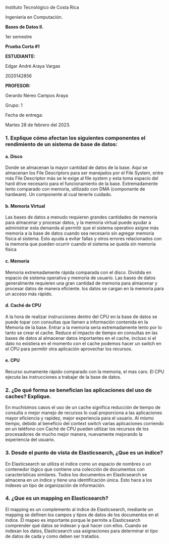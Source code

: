 Instituto Tecnológico de Costa Rica

Ingeniería en Computación.

**Bases de Datos II.**

1er semestre

**Prueba Corta #1**

**ESTUDIANTE:**

Edgar André Araya Vargas

2020142856

**PROFESOR:**

Gerardo Nereo Campos Araya

Grupo: 1

Fecha de entrega:

Martes 28 de febrero del 2023.

### 1. Explique cómo afectan los siguientes componentes el rendimiento de un sistema de base de datos: 

#### a. Disco
Donde se almacenan la mayor cantidad de datos de la base. Aquí se almacenan los File Descriptors para ser manejados por el File System, entre más File Descriptor más se le exige al file system y esta toma espacio del hard drive necesario para el funcionamiento de la base. Extremadamente lento comparado con memoria, utilizado con DMA (componente de hardware). Un componente al cual tenerle cuidado.

#### b. Memoria Virtual 
Las bases de datos a menudo requieren grandes cantidades de memoria para almacenar y procesar datos, y la memoria virtual puede ayudar a administrar esta demanda al permitir que el sistema operativo asigne más memoria a la base de datos cuando sea necesario sin agregar memoria física al sistema. Esto ayuda a evitar fallas y otros errores relacionados con la memoria que pueden ocurrir cuando el sistema se queda sin memoria física

#### c. Memoria 
Memoria extremadamente rápida comparada con el disco. Dividida en espacio de sistema operativa y memoria de usuario. Las bases de datos generalmente requieren una gran cantidad de memoria para almacenar y procesar datos de manera eficiente. los datos se cargan en la memoria para un acceso más rápido. 
#### d. Caché de CPU 
A la hora de realizar instrucciones dentro del CPU en la base de datos se puede topar con consultas que llamen a información contenida en la Memoria de la base. Entrar a la memoria seria extremadamente lento por lo tanto se crear el cache. Reduce el impacto de tiempo en consultas en las bases de datos al almacenar datos importantes en el cache, incluso si el dato no existiera en el momento con el cache podemos hacer un switch en el CPU para permitir otra aplicación aprovechar los recursos.
#### e. CPU 
Recurso sumamente rápido comparado con la memoria, el mas caro. El CPU ejecuta las instrucciones a trabajar de la base de datos.

### 2. ¿De qué forma se benefician las aplicaciones del uso de caches? Explique.
En muchísimos casos el uso de un cache significa reducción de tiempo de consulta o mejor manejo de recursos lo cual proporciona a las aplicaciones mayor eficiencia y rapidez, mejor experiencia para el usuario. Al mismo tiempo, debido al beneficio del context switch varias aplicaciones corriendo en un teléfono con Caché de CPU pueden utilizar los recursos de los procesadores de mucho mejor manera, nuevamente mejorando la experiencia del usuario. 

### 3. Desde el punto de vista de Elasticsearch, ¿Que es un índice? 
En Elasticsearch se utiliza el índice como un espacio de nombres o un contenedor lógico que contiene una colección de documentos con características similares. Todos los documentos en Elasticsearch se almacena en un índice y tiene una identificación única. Esto hace a los indexes un tipo de organización de información. 

### 4. ¿Que es un mapping en Elasticsearch?
El mapping es un complemento al índice de Elasticsearch, mediante un mapping se definen los campos y tipos de datos de los documentos en el índice. El mapeo es importante porque le permite a Elasticsearch comprender qué datos se indexan y qué hacer con ellos. Cuando se indexan los datos, Elasticsearch usa asignaciones para determinar el tipo de datos de cada y como deben ser tratados.




